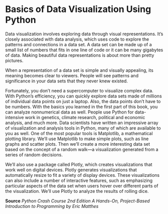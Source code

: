 # Basics of Data Visualization Using Python

Data visualization involves exploring data through visual representations. It’s closely associated with data analysis, which uses code to explore the patterns and connections in a data set. 
A data set can be made up of a small list of numbers that fits in one line of code or it can be many gigabytes of data.
Making beautiful data representations is about more than pretty pictures.

When a representation of a data set is simple and visually appealing, its meaning becomes clear to viewers.
People will see patterns and significance in your data sets that they never knew existed.

Fortunately, you don’t need a supercomputer to visualize complex data. With Python’s efficiency, you can quickly explore data sets made of millions of individual data points on just a laptop. Also, the data points don’t have to be numbers. With the basics you learned in the first part of this book, you can analyze nonnumerical data as well.
People use Python for data-intensive work in genetics, climate research, political and economic analysis, and much more. Data scientists have written an impressive array of visualization and analysis tools in Python, many of which are available to you as well. One of the most popular tools is Matplotlib, a mathematical plotting library.
We’ll use Matplotlib to make simple plots, such as line graphs and scatter plots. Then we’ll create a more interesting data set based on the concept of a random walk—a visualization generated from a series of random decisions.

We’ll also use a package called Plotly, which creates visualizations that work well on digital devices. Plotly generates visualizations that automatically resize to fit a variety of display devices. These visualizations can also include a number of interactive features, such as emphasizing particular aspects of the data set when users hover over different parts of the visualization. We’ll use Plotly to analyze the results of rolling dice.

**Source** *Python Crash Course 2nd Edition
A Hands-On, Project-Based Introduction to Programming
by Eric Matthes*
